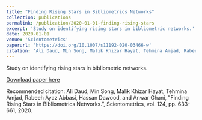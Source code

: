 ```yaml
---
title: "Finding Rising Stars in Bibliometrics Networks"
collection: publications
permalink: /publication/2020-01-01-finding-rising-stars
excerpt: 'Study on identifying rising stars in bibliometric networks.'
date: 2020-01-01
venue: 'Scientometrics'
paperurl: 'https://doi.org/10.1007/s11192-020-03466-w'
citation: 'Ali Daud, Min Song, Malik Khizar Hayat, Tehmina Amjad, Rabeeh Ayaz Abbasi, Hassan Dawood, and Anwar Ghani, &quot;Finding Rising Stars in Bibliometrics Networks.”, Scientometrics, vol. 124, pp. 633-661, 2020.'
---
```

Study on identifying rising stars in bibliometric networks.

[Download paper here](https://doi.org/10.1007/s11192-020-03466-w)

Recommended citation: Ali Daud, Min Song, Malik Khizar Hayat, Tehmina Amjad, Rabeeh Ayaz Abbasi, Hassan Dawood, and Anwar Ghani, "Finding Rising Stars in Bibliometrics Networks.”, Scientometrics, vol. 124, pp. 633-661, 2020.